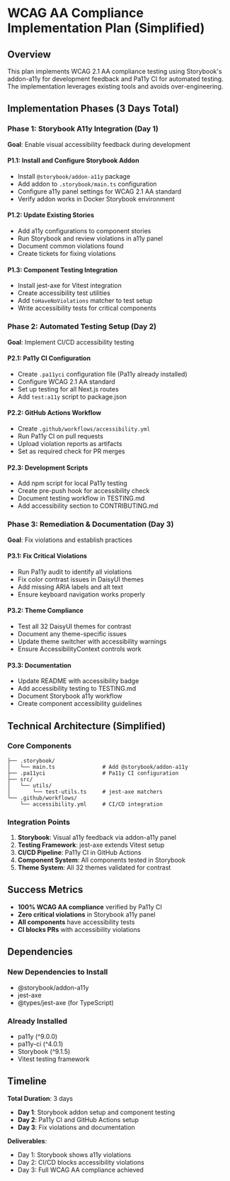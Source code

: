 # WCAG AA Compliance Implementation Plan (Simplified)

## Overview

This plan implements WCAG 2.1 AA compliance testing using Storybook's addon-a11y for development feedback and Pa11y CI for automated testing. The implementation leverages existing tools and avoids over-engineering.

## Implementation Phases (3 Days Total)

### Phase 1: Storybook A11y Integration (Day 1)

**Goal**: Enable visual accessibility feedback during development

#### P1.1: Install and Configure Storybook Addon

- Install `@storybook/addon-a11y` package
- Add addon to `.storybook/main.ts` configuration
- Configure a11y panel settings for WCAG 2.1 AA standard
- Verify addon works in Docker Storybook environment

#### P1.2: Update Existing Stories

- Add a11y configurations to component stories
- Run Storybook and review violations in a11y panel
- Document common violations found
- Create tickets for fixing violations

#### P1.3: Component Testing Integration

- Install jest-axe for Vitest integration
- Create accessibility test utilities
- Add `toHaveNoViolations` matcher to test setup
- Write accessibility tests for critical components

### Phase 2: Automated Testing Setup (Day 2)

**Goal**: Implement CI/CD accessibility testing

#### P2.1: Pa11y CI Configuration

- Create `.pa11yci` configuration file (Pa11y already installed)
- Configure WCAG 2.1 AA standard
- Set up testing for all Next.js routes
- Add `test:a11y` script to package.json

#### P2.2: GitHub Actions Workflow

- Create `.github/workflows/accessibility.yml`
- Run Pa11y CI on pull requests
- Upload violation reports as artifacts
- Set as required check for PR merges

#### P2.3: Development Scripts

- Add npm script for local Pa11y testing
- Create pre-push hook for accessibility check
- Document testing workflow in TESTING.md
- Add accessibility section to CONTRIBUTING.md

### Phase 3: Remediation & Documentation (Day 3)

**Goal**: Fix violations and establish practices

#### P3.1: Fix Critical Violations

- Run Pa11y audit to identify all violations
- Fix color contrast issues in DaisyUI themes
- Add missing ARIA labels and alt text
- Ensure keyboard navigation works properly

#### P3.2: Theme Compliance

- Test all 32 DaisyUI themes for contrast
- Document any theme-specific issues
- Update theme switcher with accessibility warnings
- Ensure AccessibilityContext controls work

#### P3.3: Documentation

- Update README with accessibility badge
- Add accessibility testing to TESTING.md
- Document Storybook a11y workflow
- Create component accessibility guidelines

## Technical Architecture (Simplified)

### Core Components

```
├── .storybook/
│   └── main.ts               # Add @storybook/addon-a11y
├── .pa11yci                  # Pa11y CI configuration
├── src/
│   └── utils/
│       └── test-utils.ts     # jest-axe matchers
└── .github/workflows/
    └── accessibility.yml     # CI/CD integration
```

### Integration Points

1. **Storybook**: Visual a11y feedback via addon-a11y panel
2. **Testing Framework**: jest-axe extends Vitest setup
3. **CI/CD Pipeline**: Pa11y CI in GitHub Actions
4. **Component System**: All components tested in Storybook
5. **Theme System**: All 32 themes validated for contrast

## Success Metrics

- **100% WCAG AA compliance** verified by Pa11y CI
- **Zero critical violations** in Storybook a11y panel
- **All components** have accessibility tests
- **CI blocks PRs** with accessibility violations

## Dependencies

### New Dependencies to Install

- @storybook/addon-a11y
- jest-axe
- @types/jest-axe (for TypeScript)

### Already Installed

- pa11y (^9.0.0)
- pa11y-ci (^4.0.1)
- Storybook (^9.1.5)
- Vitest testing framework

## Timeline

**Total Duration**: 3 days

- **Day 1**: Storybook addon setup and component testing
- **Day 2**: Pa11y CI and GitHub Actions setup
- **Day 3**: Fix violations and documentation

**Deliverables**:

- Day 1: Storybook shows a11y violations
- Day 2: CI/CD blocks accessibility violations
- Day 3: Full WCAG AA compliance achieved

